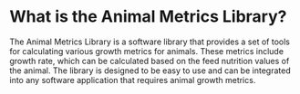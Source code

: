 # What is the Animal Metrics Library?
The Animal Metrics Library is a software library that provides a set of tools for calculating various growth metrics for animals. These metrics include growth rate, which can be calculated based on the feed nutrition values of the animal. The library is designed to be easy to use and can be integrated into any software application that requires animal growth metrics.

